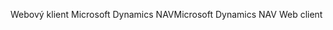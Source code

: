 <span data-ttu-id="5d3bc-101">Webový klient Microsoft Dynamics NAV</span><span class="sxs-lookup"><span data-stu-id="5d3bc-101">Microsoft Dynamics NAV Web client</span></span>